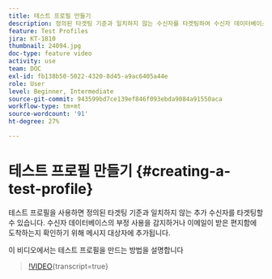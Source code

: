 ```yaml
---
title: 테스트 프로필 만들기
description: 정의된 타겟팅 기준과 일치하지 않는 수신자를 타겟팅하여 수신자 데이터베이스의 부정 사용을 감지하거나 이메일이 받은 편지함에 도착하는지 확인하는 방법을 알아봅니다.
feature: Test Profiles
jira: KT-1810
thumbnail: 24094.jpg
doc-type: feature video
activity: use
team: DOC
exl-id: fb138b50-5022-4320-8d45-a9ac6405a44e
role: User
level: Beginner, Intermediate
source-git-commit: 943599bd7ce139ef846f093ebda9084a91550aca
workflow-type: tm+mt
source-wordcount: '91'
ht-degree: 27%

---
```


# 테스트 프로필 만들기 {#creating-a-test-profile}

테스트 프로필을 사용하면 정의된 타겟팅 기준과 일치하지 않는 추가 수신자를 타겟팅할 수 있습니다. 수신자 데이터베이스의 부정 사용을 감지하거나 이메일이 받은 편지함에 도착하는지 확인하기 위해 메시지 대상자에 추가됩니다.

이 비디오에서는 테스트 프로필을 만드는 방법을 설명합니다

>[!VIDEO](https://video.tv.adobe.com/v/31890?learn=on&captions=kor){transcript=true}
